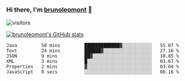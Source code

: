 ### Hi there, I'm [brunoleomont](https://www.linkedin.com/in/brunoleomont/) 👋

![visitors](https://visitor-badge.glitch.me/badge?page_id=page.id)

[![brunoleomont's GitHub stats](https://github-readme-stats.vercel.app/api?username=brunoleomont)](https://github.com/brunoleomont/github-readme-stats)

<!--START_SECTION:waka-->

```text
Java         50 mins         █████████████▓░░░░░░░░░░░   55.07 %
Text         24 mins         ██████▓░░░░░░░░░░░░░░░░░░   27.16 %
JSON         9 mins          ██▓░░░░░░░░░░░░░░░░░░░░░░   10.85 %
XML          3 mins          █░░░░░░░░░░░░░░░░░░░░░░░░   03.67 %
Properties   2 mins          ▓░░░░░░░░░░░░░░░░░░░░░░░░   03.04 %
JavaScript   0 secs          ░░░░░░░░░░░░░░░░░░░░░░░░░   00.16 %
```

<!--END_SECTION:waka-->

<!--
**brunoleomont/brunoleomont** is a ✨ _special_ ✨ repository because its `README.md` (this file) appears on your GitHub profile.

Here are some ideas to get you started:

- 🔭 I’m currently working on ...
- 🌱 I’m currently learning ...
- 👯 I’m looking to collaborate on ...
- 🤔 I’m looking for help with ...
- 💬 Ask me about ...
- 📫 How to reach me: ...
- 😄 Pronouns: ...
- ⚡ Fun fact: ...
-->
